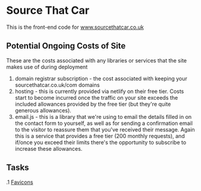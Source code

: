 # Source That Car

This is the front-end code for www.sourcethatcar.co.uk

## Potential Ongoing Costs of Site

These are the costs associated with any libraries or services that the site makes use of during deployment

1. domain registrar subscription - the cost associated with keeping your sourcethatcar.co.uk/com domains
2. hosting - this is currently provided via netlify on their free tier. Costs start to become incurred once the traffic on your site exceeds the included allowances provided by the free tier (but they're quite generous allowances).
3. email.js - this is a library that we're using to email the details filled in on the contact form to yourself, as well as for sending a confirmation email to the visitor to reassure them that you've received their message. Again this is a service that provides a free tier (200 monthly requests), and if/once you exceed their limits there's the opportunity to subscribe to increase these allowances.

## Tasks

.1 [Favicons](https://sympli.io/blog/heres-everything-you-need-to-know-about-favicons-in-2020/)
